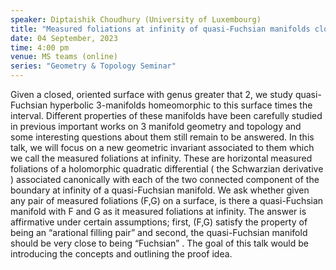 ```yaml
---
speaker: Diptaishik Choudhury (University of Luxembourg)
title: "Measured foliations at infinity of quasi-Fuchsian manifolds close to the Fuchsian locus"
date: 04 September, 2023
time: 4:00 pm
venue: MS teams (online)
series: "Geometry & Topology Seminar"
---
```


Given a closed, oriented surface with genus greater that 2, we study quasi-Fuchsian hyperbolic 3-manifolds homeomorphic to this surface 
times the interval. Different properties of these manifolds have been carefully studied in previous important works on 3 manifold geometry 
and topology and some interesting questions about them still remain to be answered. In this talk, we will focus on a new geometric invariant
associated to them which we call the measured foliations at infinity. These are horizontal measured foliations of a holomorphic 
quadratic differential ( the Schwarzian derivative )  associated canonically with each of the two connected component of the boundary at 
infinity of a quasi-Fuchsian manifold. We ask whether given any pair of measured foliations (F,G) on a surface, is there a quasi-Fuchsian 
manifold with F and G as it measured foliations at infinity. The answer is affirmative under certain assumptions; first, (F,G) satisfy the 
property of being an “arational filling pair” and second, the quasi-Fuchsian manifold should be very close to being “Fuchsian” . 
The goal of this talk would be introducing the concepts and outlining the proof idea.
